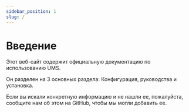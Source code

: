 ```yaml
---
sidebar_position: 1
slug: /
---
```


# Введение

Этот веб-сайт содержит официальную документацию по использованию UMS.

Он разделен на 3 основных раздела: Конфигурация, руководства и установка.

Если вы искали конкретную информацию и не нашли ее, пожалуйста, сообщите нам об этом на GitHub, чтобы мы могли добавить ее.
